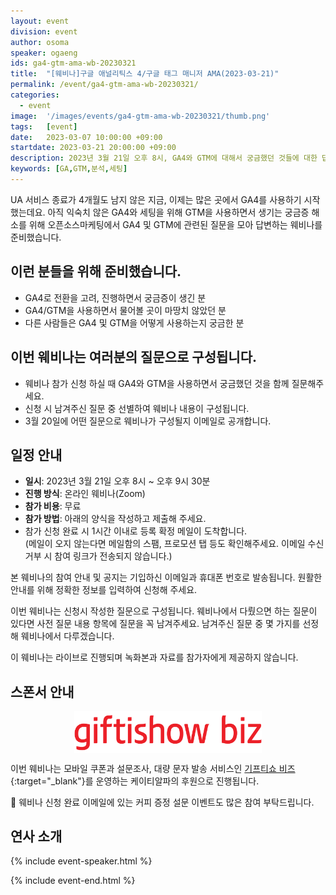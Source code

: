 ```yaml
---
layout: event
division: event
author: osoma
speaker: ogaeng
ids: ga4-gtm-ama-wb-20230321
title:  "[웨비나]구글 애널리틱스 4/구글 태그 매니저 AMA(2023-03-21)"
permalink: /event/ga4-gtm-ama-wb-20230321/
categories:
  - event
image:  '/images/events/ga4-gtm-ama-wb-20230321/thumb.png'
tags:   [event]
date:   2023-03-07 10:00:00 +09:00
startdate: 2023-03-21 20:00:00 +09:00
description: 2023년 3월 21일 오후 8시, GA4와 GTM에 대해서 궁금했던 것들에 대한 답을 들을 수 있습니다.
keywords: [GA,GTM,분석,세팅]
---
```


UA 서비스 종료가 4개월도 남지 않은 지금, 이제는 많은 곳에서 GA4를 사용하기 시작했는데요. 아직 익숙치 않은 GA4와 세팅을 위해 GTM을 사용하면서 생기는 궁금증 해소를 위해 오픈소스마케팅에서 GA4 및 GTM에 관련된 질문을 모아 답변하는 웨비나를 준비했습니다.

## 이런 분들을 위해 준비했습니다.

- GA4로 전환을 고려, 진행하면서 궁금증이 생긴 분
- GA4/GTM을 사용하면서 물어볼 곳이 마땅치 않았던 분
- 다른 사람들은 GA4 및 GTM을 어떻게 사용하는지 궁금한 분

## 이번 웨비나는 여러분의 질문으로 구성됩니다.

- 웨비나 참가 신청 하실 때 GA4와 GTM을 사용하면서 궁금했던 것을 함께 질문해주세요.
- 신청 시 남겨주신 질문 중 선별하여 웨비나 내용이 구성됩니다.
- 3월 20일에 어떤 질문으로 웨비나가 구성될지 이메일로 공개합니다.

## 일정 안내

- **일시**: 2023년 3월 21일 오후 8시 ~ 오후 9시 30분
- **진행 방식**: 온라인 웨비나(Zoom)
- **참가 비용**: 무료
- **참가 방법**: 아래의 양식을 작성하고 제출해 주세요.
- 참가 신청 완료 시 1시간 이내로 등록 확정 메일이 도착합니다.<br>(메일이 오지 않는다면 메일함의 스팸, 프로모션 탭 등도 확인해주세요. 이메일 수신거부 시 참여 링크가 전송되지 않습니다.)

본 웨비나의 참여 안내 및 공지는 기입하신 이메일과 휴대폰 번호로 발송됩니다. 원활한 안내를 위해 정확한 정보를 입력하여 신청해 주세요.

이번 웨비나는 신청시 작성한 질문으로 구성됩니다. 웨비나에서 다뤘으면 하는 질문이 있다면 사전 질문 내용 항목에 질문을 꼭 남겨주세요. 남겨주신 질문 중 몇 가지를 선정해 웨비나에서 다루겠습니다.

이 웨비나는 라이브로 진행되며 녹화본과 자료를 참가자에게 제공하지 않습니다.

## 스폰서 안내

<img src="/images/events/ga4-gtm-ama-wb-20230321/giftishowbiz_logo.png" style="max-width:300px;margin:auto;display:block;">

이번 웨비나는 모바일 쿠폰과 설문조사, 대량 문자 발송 서비스인 [기프티쇼 비즈](https://biz.giftishow.com/){:target="_blank"}를 운영하는 케이티알파의 후원으로 진행됩니다.

💌 웨비나 신청 완료 이메일에 있는 커피 증정 설문 이벤트도 많은 참여 부탁드립니다.

## 연사 소개

{% include event-speaker.html %}

{% include event-end.html %}
